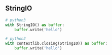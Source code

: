 ## StringIO

```python
# python3
with StringIO() as buffer:
    buffer.write('hello')
```

```python
# python2
with contextlib.closing(StringIO)) as buffer:
    buffer.write('hello')
```